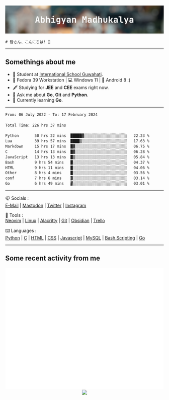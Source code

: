 ![header](./header.png)
```
# 皆さん、こんにちは! 👋
```
---

## Somethings about me
- 📕 Student at [International School Guwahati](https://internationalschoolguwahati.com/).
- 🐧 Fedora 39 Workstation | 💻 Windows 11 | 🤖 Android 8 :(
- 🖋️ Studying for **JEE** and **CEE** exams right now.
- 💬 Ask me about **Go**, **Git** and **Python**.
- 🔭 Currently learning **Go**.

---

<!--START_SECTION:waka-->

```txt
From: 06 July 2022 - To: 17 February 2024

Total Time: 226 hrs 37 mins

Python       50 hrs 22 mins  █████▓░░░░░░░░░░░░░░░░░░░   22.23 %
Lua          39 hrs 57 mins  ████▒░░░░░░░░░░░░░░░░░░░░   17.63 %
Markdown     15 hrs 17 mins  █▓░░░░░░░░░░░░░░░░░░░░░░░   06.75 %
C            14 hrs 13 mins  █▓░░░░░░░░░░░░░░░░░░░░░░░   06.28 %
JavaScript   13 hrs 13 mins  █▒░░░░░░░░░░░░░░░░░░░░░░░   05.84 %
Bash         9 hrs 54 mins   █░░░░░░░░░░░░░░░░░░░░░░░░   04.37 %
HTML         9 hrs 11 mins   █░░░░░░░░░░░░░░░░░░░░░░░░   04.06 %
Other        8 hrs 4 mins    █░░░░░░░░░░░░░░░░░░░░░░░░   03.56 %
conf         7 hrs 6 mins    ▓░░░░░░░░░░░░░░░░░░░░░░░░   03.14 %
Go           6 hrs 49 mins   ▓░░░░░░░░░░░░░░░░░░░░░░░░   03.01 %
```

<!--END_SECTION:waka-->

---

📪 Socials :<br>
[E-Mail](mailto:abhigyanmadhukalya@skiff.com) | [Mastodon](https://mstdn.social/@abhigyanmadhukalya) | [Twitter](https://twitter.com/abhimadhukalya) | [Instagram](https://www.instagram.com/abhigyan.madhukalya/)

🧰 Tools :<br>
[Neovim](https://neovim.oi) | [Linux](https://fedoraproject.org/) | [Alacritty](https://alacritty.org/) | [Git](https://git-scm.com/) | [Obsidian](https://obsidian.md) | [Trello](https://trello.com)

⌨️ Languages :<br>
[Python](https://python.org) | [C](https://www.iso.org/standard/74528.html) | [HTML](https://html.spec.whatwg.org/) | [CSS](https://www.w3.org/Style/CSS/Overview.en.html) | [Javascript](https://developer.mozilla.org/en-US/docs/Web/javascript) | [MySQL](https://www.mysql.com/) | [Bash Scripting](https://www.gnu.org/software/bash/) | [Go](https://go.dev)

---

## Some recent activity from me
<p align="center">
  <img src="./github-metrics.svg" />
  <img src="https://github-profile-summary-cards.vercel.app/api/cards/profile-details?username=abhigyanmadhukalya&theme=github_dark" />
</p>

